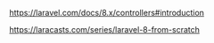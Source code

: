 https://laravel.com/docs/8.x/controllers#introduction

https://laracasts.com/series/laravel-8-from-scratch

